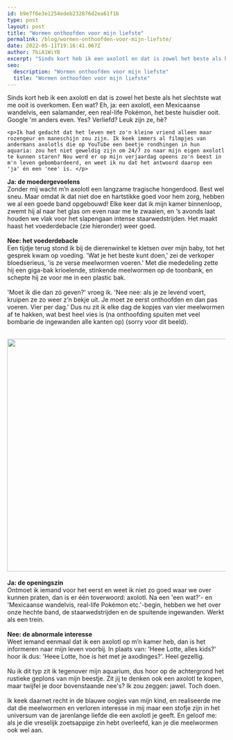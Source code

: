 ```yaml
---
id: b9e7f6e3e1254edeb232876d2ea61f1b
type: post
layout: post
title: "Wormen onthoofden voor mijn liefste"
permalink: /blog/wormen-onthoofden-voor-mijn-liefste/
date: 2022-05-11T19:16:41.067Z
author: 7biA1WiYB
excerpt: "Sinds kort heb ik een axolotl en dat is zowel het beste als het slechtste wat me ooit is overkomen. Een wat? Eh, ja: een axolotl, een Mexicaanse wandelvis, een salamander, een real-life Pokémon, het beste huisdier ooit. Google 'm anders even. Yes? Verliefd? Leuk zijn ze, hè?   "
seo:
  description: "Wormen onthoofden voor mijn liefste"
  title: "Wormen onthoofden voor mijn liefste"
---
```

Sinds kort heb ik een axolotl en dat is zowel het beste als het slechtste wat me ooit is overkomen. Een wat? Eh, ja: een axolotl, een Mexicaanse wandelvis, een salamander, een real-life Pokémon, het beste huisdier ooit. Google 'm anders even. Yes? Verliefd? Leuk zijn ze, hè?   

    <p>Ik had gedacht dat het leven met zo'n kleine vriend alleen maar rozengeur en maneschijn zou zijn. Ik keek immers al filmpjes van andermans axolotls die op YouTube een beetje rondhingen in hun aquaria: zou het niet geweldig zijn om 24/7 zo naar mijn eigen axolotl te kunnen staren? Nou werd er op mijn verjaardag opeens zo'n beest in m'n leven gebombardeerd, en weet ik nu dat het antwoord daarop een 'ja' én een 'nee' is. </p>
<p><strong>Ja: de moedergevoelens</strong><br>Zonder mij wacht m’n axolotl een langzame tragische hongerdood. Best wel sneu. Maar omdat ik dat niet doe en hartstikke goed voor hem zorg, hebben we al een goede band opgebouwd! Elke keer dat ik mijn kamer binnenloop, zwemt hij al naar het glas om even naar me te zwaaien, en ‘s avonds laat houden we vlak voor het slapengaan intense staarwedstrijden. Het maakt haast het voederdebacle (zie hieronder) weer goed. <br><br><strong>Nee: het voederdebacle</strong><br>Een tijdje terug stond ik bij de dierenwinkel te kletsen over mijn baby, tot het gesprek kwam op voeding. 'Wat je het beste kunt doen,' zei de verkoper bloedserieus, 'is ze verse meelwormen voeren.' Met die mededeling zette hij een giga-bak krioelende, stinkende meelwormen op de toonbank, en schepte hij ze voor me in een plastic bak.<br><br>'Moet ik die dan zó geven?' vroeg ik. 'Nee nee: als je ze levend voert, kruipen ze zo weer z’n bekje uit. Je moet ze eerst onthoofden en dan pas voeren. Vier per dag.' Dus nu zit ik elke dag de kopjes van vier meelwormen af te hakken, wat best heel vies is (na onthoofding spuiten met veel bombarie de ingewanden alle kanten op) (sorry voor dit beeld). <br><br><div class="media media-element-container media-default"><div id="file-365" class="file file-image file-image-jpeg">

        
  
  <div class="content">
    <img height="354" width="560" style="width: 849px; height: 537px;" class="media-element file-default" src="https://original.sevendays.nl/sites/default/files/axolotl2.jpeg" alt="">  </div>

  
</div>
</div><br><strong>Ja: de openingszin</strong><br>Ontmoet ik iemand voor het eerst en weet ik niet zo goed waar we over kunnen praten, dan is er één toverwoord: axolotl. Na een 'een wat?'- en 'Mexicaanse wandelvis, real-life Pokémon etc.'-begin, hebben we het over onze hechte band, de staarwedstrijden en de spuitende ingewanden. Werkt als een trein. <br><br><strong>Nee: de abnormale interesse</strong><br>Weet iemand eenmaal dat ik een axolotl op m’n kamer heb, dan is het informeren naar mijn leven voorbij. In plaats van: 'Heee Lotte, alles kids?' hoor ik dus: 'Heee Lotte, hoe is het met je axodinges?'. Heel gezellig. <br><br>Nu ik dit typ zit ik tegenover mijn aquarium, dus hoor op de achtergrond het rustieke geplons van mijn beestje. Zit jij te denken ook een axolotl te kopen, maar twijfel je door bovenstaande nee's? Ik zou zeggen: jawel. Toch doen.<br><br>Ik keek daarnet recht in de blauwe oogjes van mijn kind, en realiseerde me dat die meelwormen en verloren interesse in mij maar een stofje zijn in het universum van de jarenlange liefde die een axolotl je geeft. En geloof me: als je die vreselijk zoetsappige zin hebt overleefd, kan je die meelwormen ook wel aan.   
